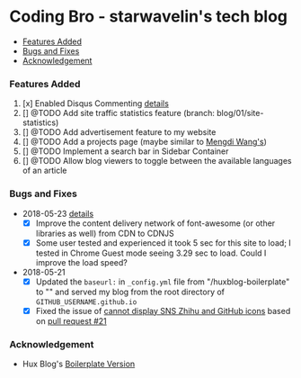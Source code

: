 # Coding Bro - starwavelin's tech blog

- [Features Added](#features-added)
- [Bugs and Fixes](#bugs-and-fixes)
- [Acknowledgement](#acknowledgement)

### Features Added
1. [x] Enabled Disqus Commenting [details](https://starwavelin.com/2018/05/24/bug-fixes-on-my-blog/#2018-05-28)
2. [] @TODO Add site traffic statistics feature (branch: blog/01/site-statistics)
3. [] @TODO Add advertisement feature to my website
4. [] @TODO Add a projects page (maybe similar to [Mengdi Wang's](https://www.iammengdiwang.com/project.html))
5. [] @TODO Implement a search bar in Sidebar Container
6. [] @TODO Allow blog viewers to toggle between the available languages of an article


### Bugs and Fixes
- 2018-05-23 [details](https://starwavelin.com/2018/05/24/bug-fixes-on-my-blog/#2018-05-23)
  - [x] Improve the content delivery network of font-awesome (or other libraries as well) from CDN to CDNJS
  - [x] Some user tested and experienced it took 5 sec for this site to load; I tested in Chrome Guest mode seeing 3.29 sec to load. Could I improve the load speed?
- 2018-05-21  
  - [x] Updated the ```baseurl:``` in ```_config.yml``` file from "/huxblog-boilerplate" to "" and served my blog from the root directory of ```GITHUB_USERNAME.github.io```
  - [x] Fixed the issue of [cannot display SNS Zhihu and GitHub icons](https://github.com/Huxpro/huxblog-boilerplate/issues/17) based on [pull request #21](https://github.com/Huxpro/huxblog-boilerplate/pull/21/commits/207a48449f06b3a509c861a4622d92e48855c698)

### Acknowledgement
- Hux Blog's [Boilerplate Version](https://github.com/Huxpro/huxblog-boilerplate)
